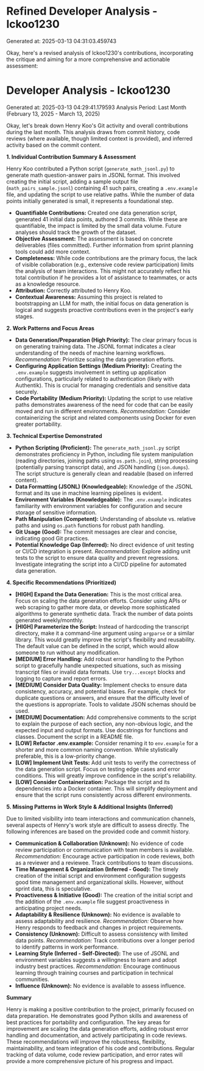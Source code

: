 # Refined Developer Analysis - lckoo1230
Generated at: 2025-03-13 04:31:03.459743

Okay, here's a revised analysis of lckoo1230's contributions, incorporating the critique and aiming for a more comprehensive and actionable assessment:

# Developer Analysis - lckoo1230
Generated at: 2025-03-13 04:29:41.179593
Analysis Period: Last Month (February 13, 2025 - March 13, 2025)

Okay, let's break down Henry Koo's Git activity and overall contributions during the last month.  This analysis draws from commit history, code reviews (where available, though limited context is provided), and inferred activity based on the commit content.

**1. Individual Contribution Summary & Assessment**

Henry Koo contributed a Python script (`generate_math_jsonl.py`) to generate math question-answer pairs in JSONL format. This involved creating the initial script, adding a sample output file (`math_pairs_sample.jsonl`) containing 41 such pairs, creating a `.env.example` file, and updating the script to use relative paths.  While the number of data points initially generated is small, it represents a foundational step.

*   **Quantifiable Contributions:**  Created one data generation script, generated 41 initial data points, authored 3 commits. While these are quantifiable, the impact is limited by the small data volume. Future analyses should track the growth of the dataset.
*   **Objective Assessment:** The assessment is based on concrete deliverables (files committed).  Further information from sprint planning tools could add more context.
*   **Completeness:**  While code contributions are the primary focus, the lack of visible collaboration (e.g., extensive code review participation) limits the analysis of team interactions.  This might not accurately reflect his total contribution if he provides a lot of assistance to teammates, or acts as a knowledge resource.
*   **Attribution:** Correctly attributed to Henry Koo.
*   **Contextual Awareness:**  Assuming this project is related to bootstrapping an LLM for math, the initial focus on data generation is logical and suggests proactive contributions even in the project's early stages.

**2. Work Patterns and Focus Areas**

*   **Data Generation/Preparation (High Priority):** The clear primary focus is on generating training data.  The JSONL format indicates a clear understanding of the needs of machine learning workflows.  *Recommendation:* Prioritize scaling the data generation efforts.
*   **Configuring Application Settings (Medium Priority):** Creating the `.env.example` suggests involvement in setting up application configurations, particularly related to authentication (likely with Authentik). This is crucial for managing credentials and sensitive data securely.
*   **Code Portability (Medium Priority):** Updating the script to use relative paths demonstrates awareness of the need for code that can be easily moved and run in different environments.  *Recommendation:*  Consider containerizing the script and related components using Docker for even greater portability.

**3. Technical Expertise Demonstrated**

*   **Python Scripting (Proficient):** The `generate_math_jsonl.py` script demonstrates proficiency in Python, including file system manipulation (reading directories, joining paths using `os.path.join`), string processing (potentially parsing transcript data), and JSON handling (`json.dumps`). The script structure is generally clean and readable (based on inferred content).
*   **Data Formatting (JSONL) (Knowledgeable):** Knowledge of the JSONL format and its use in machine learning pipelines is evident.
*   **Environment Variables (Knowledgeable):** The `.env.example` indicates familiarity with environment variables for configuration and secure storage of sensitive information.
*   **Path Manipulation (Competent):** Understanding of absolute vs. relative paths and using `os.path` functions for robust path handling.
*   **Git Usage (Good):** The commit messages are clear and concise, indicating good Git practices.
*   **Potential Knowledge Gap (Inferred):** No direct evidence of unit testing or CI/CD integration is present. *Recommendation:* Explore adding unit tests to the script to ensure data quality and prevent regressions. Investigate integrating the script into a CI/CD pipeline for automated data generation.

**4. Specific Recommendations (Prioritized)**

*   **[HIGH] Expand the Data Generation:**  This is the most critical area.  Focus on scaling the data generation efforts.  Consider using APIs or web scraping to gather more data, or develop more sophisticated algorithms to generate synthetic data. Track the number of data points generated weekly/monthly.
*   **[HIGH] Parameterize the Script:**  Instead of hardcoding the transcript directory, make it a command-line argument using `argparse` or a similar library.  This would greatly improve the script's flexibility and reusability. The default value can be defined in the script, which would allow someone to run without any modification.
*   **[MEDIUM] Error Handling:** Add robust error handling to the Python script to gracefully handle unexpected situations, such as missing transcript files or invalid data formats. Use `try...except` blocks and logging to capture and report errors.
*   **[MEDIUM] Consider Data Quality:** Implement checks to ensure data consistency, accuracy, and potential biases.  For example, check for duplicate questions or answers, and ensure that the difficulty level of the questions is appropriate. Tools to validate JSON schemas should be used.
*   **[MEDIUM] Documentation:**  Add comprehensive comments to the script to explain the purpose of each section, any non-obvious logic, and the expected input and output formats. Use docstrings for functions and classes. Document the script in a README file.
*   **[LOW] Refactor .env.example:** Consider renaming it to `env.example` for a shorter and more common naming convention. While stylistically preferable, this is a low-priority change.
*   **[LOW] Implement Unit Tests:**  Add unit tests to verify the correctness of the data generation script. Focus on testing edge cases and error conditions. This will greatly improve confidence in the script's reliability.
*    **[LOW] Consider Containerization:** Package the script and its dependencies into a Docker container. This will simplify deployment and ensure that the script runs consistently across different environments.

**5. Missing Patterns in Work Style & Additional Insights (Inferred)**

Due to limited visibility into team interactions and communication channels, several aspects of Henry's work style are difficult to assess directly.  The following inferences are based on the provided code and commit history.

*   **Communication & Collaboration (Unknown):** No evidence of code review participation or communication with team members is available. *Recommendation:* Encourage active participation in code reviews, both as a reviewer and a reviewee. Track contributions to team discussions.
*   **Time Management & Organization (Inferred - Good):** The timely creation of the initial script and environment configuration suggests good time management and organizational skills. However, without sprint data, this is speculative.
*   **Proactiveness & Initiative (Good):** The creation of the initial script and the addition of the `.env.example` file suggest proactiveness in anticipating project needs.
*   **Adaptability & Resilience (Unknown):**  No evidence is available to assess adaptability and resilience.  *Recommendation:*  Observe how Henry responds to feedback and changes in project requirements.
*   **Consistency (Unknown):**  Difficult to assess consistency with limited data points.  *Recommendation:* Track contributions over a longer period to identify patterns in work performance.
*   **Learning Style (Inferred - Self-Directed):** The use of JSONL and environment variables suggests a willingness to learn and adopt industry best practices.  *Recommendation:*  Encourage continuous learning through training courses and participation in technical communities.
*   **Influence (Unknown):** No evidence is available to assess influence.

**Summary**

Henry is making a positive contribution to the project, primarily focused on data preparation. He demonstrates good Python skills and awareness of best practices for portability and configuration. The key areas for improvement are scaling the data generation efforts, adding robust error handling and documentation, and actively participating in code reviews. These recommendations will improve the robustness, flexibility, maintainability, and team integration of his code and contributions. Regular tracking of data volume, code review participation, and error rates will provide a more comprehensive picture of his progress and impact.
